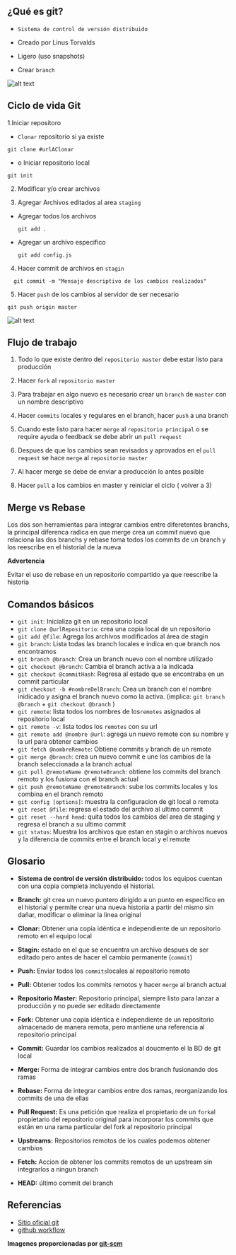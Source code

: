 ## ¿Qué es git?

* `Sistema de control de versión distribuido`

- Creado por Linus Torvalds

- Ligero (uso snapshots)

- Crear `branch`

![alt text](https://git-scm.com/book/en/v2/images/distributed.png "Diagrama control de versión distribuido")

## Ciclo de vida Git

1.Iniciar repositoro

* `Clonar` repositorio si ya existe

```git
git clone #urlAClonar
```

* o Iniciar repositorio local

```git
git init
```

2. Modificar y/o crear archivos

3. Agregar Archivos editados al area `staging`

* Agregar todos los archivos
  ```git
  git add .
  ```
* Agregar un archivo especifico
  ```git
  git add config.js
  ```

4. Hacer commit de archivos en `stagin`

```git
  git commit -m "Mensaje descriptivo de los cambios realizados"
```

5. Hacer `push` de los cambios al servidor de ser necesario

```git
git push origin master
```

![alt text](https://git-scm.com/figures/18333fig0201-tn.png "flujo básico git")

## Flujo de trabajo

1. Todo lo que existe dentro del `repositorio master` debe estar listo para producción

2. Hacer `fork` al `repositorio master`

3. Para trabajar en algo nuevo es necesario crear un `branch` de `master` con un nombre descriptivo

4. Hacer `commits` locales y regulares en el branch, hacer `push` a una branch

5. Cuando este listo para hacer `merge` al `repositorio principal` o se require ayuda o feedback se debe abrir un `pull request`

6. Despues de que los cambios sean revisados y aprovados en el `pull request` se hace `merge` al `repositorio master`

7. Al hacer merge se debe de enviar a producción lo antes posible

8. Hacer `pull` a los cambios en master y reiniciar el ciclo ( volver a 3)

## Merge vs Rebase

Los dos son herramientas para integrar cambios entre diferetentes branchs, la principal diferenca radica en que merge crea un commit nuevo que relaciona las dos branchs y rebase toma todos los commits de un branch y los reescribe en el historial de la nueva

**Advertencia**

Evitar el uso de rebase en un repositorio compartido ya que reescribe la historia

## Comandos básicos

* `git init`: Inicializa git en un repositorio local
* `git clone @urlRepositorio`: crea una copia local de un repositorio
* `git add @file`: Agrega los archivos modificados al área de stagin
* `git branch`: Lista todas las branch locales e indica en que branch nos encontramos
* `git branch @branch`: Crea un branch nuevo con el nombre utilizado
* `git checkout @branch`: Cambia el branch activa a la indicada
* `git checkout @commitHash`: Regresa al estado que se encontraba en un commit particular
* `git checkout -b #nombreDelBranch`: Crea un branch con el nombre inidicado y asigna el branch nuevo como la activa. (implica: `git branch @branch` + `git checkout @branch` )
* `git remote`: lista todos los nombres de los`remotes` asignados al repositorio local
* `git remote -v`: lista todos los `remotes` con su url
* `git remote add @nombre @url`: agrega un nuevo remote con su nombre y la url para obtener cambios
* `git fetch @nombreRemote`: Obtiene commits y branch de un remote
* `git merge @branch`: crea un nuevo commit e une los cambios de la branch seleccionada a la branch actual
* `git pull @remoteName @remoteBranch`: obtiene los commits del branch remoto y los fusiona con el branch actual
* `git push @remoteName @remoteBranch`: sube los commits locales y los combina en el branch remoto
* `git config [options]`: muestra la configuracion de git local o remota
* `git reset @file`: regresa el estado del archivo al ultimo commit
* `git reset --hard head`: quita todos los cambios del area de staging y regresa el branch a su ultimo commit
* `git status`: Muestra los archivos que estan en stagin o archivos nuevos y la diferencia de commits entre el branch local y el remote

## Glosario

* **Sistema de control de versión distribuido:** todos los equipos cuentan con una copia completa incluyendo el historial.

* **Branch:** git crea un nuevo puntero dirigido a un punto en especifico en el historial y permite crear una nueva historia a partir del mismo sin dañar, modificar o eliminar la linea original

* **Clonar:** Obtener una copia idéntica e independiente de un repositorio remoto en el equipo local

* **Stagin:** estado en el que se encuentra un archivo despues de ser editado pero antes de hacer el cambio permanente (`commit`)

* **Push:** Enviar todos los `commits`locales al repositorio remoto

* **Pull:** Obtener todos los commits remotos y hacer `merge` al branch actual

* **Repositorio Master:** Repositorio principal, siempre listo para lanzar a producción y no puede ser editado directamente

* **Fork:** Obtener una copia idéntica e independiente de un repositorio almacenado de manera remota, pero mantiene una referencia al repositorio principal

* **Commit:** Guardar los cambios realizados al doucmento el la BD de git local

* **Merge:** Forma de integrar cambios entre dos branch fusionando dos ramas

* **Rebase:** Forma de integrar cambios entre dos ramas, reorganizando los commits de una de ellas

* **Pull Request:** Es una petición que realiza el propietario de un `fork`al propietario del repositorio original para incorporar los commits que están en una rama particular del fork al repositorio principal

* **Upstreams:** Repositorios remotos de los cuales podemos obtener cambios

* **Fetch:** Accion de obtener los commits remotos de un upstream sin integrarlos a ningun branch

* **HEAD:** último commit del branch

## Referencias

* [Sitio oficial git](https://git-scm.com/docs)
* [github workflow](https://guides.github.com/introduction/flow/)

**Imagenes proporcionadas por [git-scm](https://git-scm.com)**
